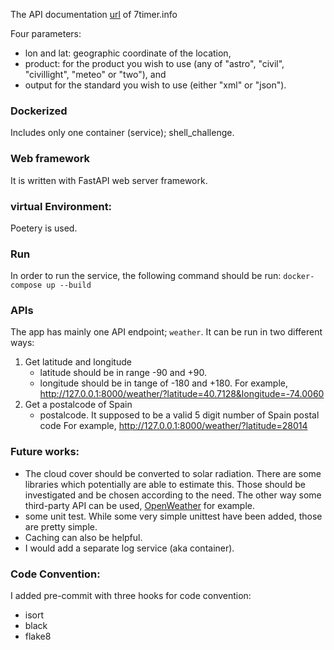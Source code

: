 The API documentation [url](http://www.7timer.info/doc.php#api) of 7timer.info

Four parameters:
* lon and lat: geographic coordinate of the location, 
* product: for the product you wish to use (any of "astro", "civil", "civillight", "meteo" or "two"), and 
* output for the standard you wish to use (either "xml" or "json").


### Dockerized
Includes only one container (service); shell_challenge.

### Web framework
It is written with FastAPI web server framework.

### virtual Environment:
Poetery is used.

### Run
In order to run the service, the following command should be run:
`docker-compose up --build`

### APIs
The app has mainly one API endpoint; `weather`. It can be run in two different ways:
1. Get latitude and longitude
   * latitude should be in range -90 and +90.
   * longitude should be in tange of -180 and +180.
   For example, http://127.0.0.1:8000/weather/?latitude=40.7128&longitude=-74.0060
2. Get a postalcode of Spain
    * postalcode. It supposed to be a valid 5 digit number of Spain postal code
   For example, http://127.0.0.1:8000/weather/?latitude=28014

### Future works:
* The cloud cover should be converted to solar radiation. There are some libraries which potentially are able to estimate this. Those should be investigated and be chosen according to the need. The other way some third-party API can be used, [OpenWeather](https://openweathermap.org/) for example. 
* some unit test. While some very simple unittest have been added, those are pretty simple.
* Caching can also be helpful.
* I would add a separate log service (aka container).

### Code Convention:
I added pre-commit with three hooks for code convention:
* isort
* black
* flake8
